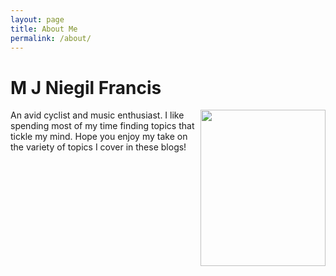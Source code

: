 ```yaml
---
layout: page
title: About Me
permalink: /about/
---
```



<html>
  <body>
    <h1>M J Niegil Francis</h1>
    <img align="right" width="200" height="250" src=[](https://github.com/Niegil-Francis/Personal_Blog/tree/master/images/profile.png)>
    <p> An avid cyclist and music enthusiast. I like spending most of my time finding topics that tickle my mind. Hope you enjoy my take on the variety of topics I cover in these blogs! </p>    
  </body>
</html>




